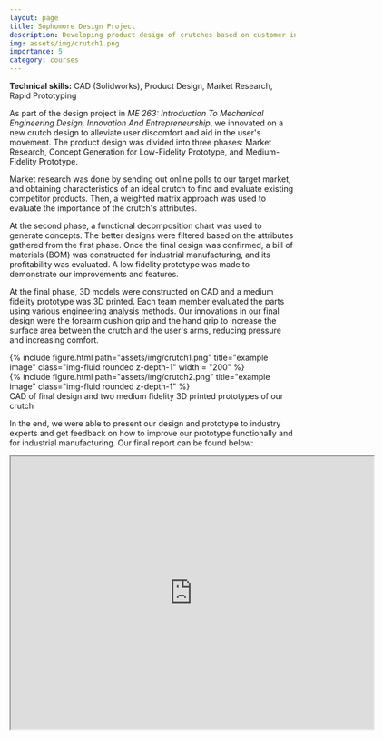 ```yaml
---
layout: page
title: Sophomore Design Project
description: Developing product design of crutches based on customer inputs, market research, and benchmarking
img: assets/img/crutch1.png
importance: 5
category: courses
---
```

**Technical skills:** CAD (Solidworks), Product Design, Market Research, Rapid Prototyping

As part of the design project in _ME 263: Introduction To Mechanical Engineering Design, Innovation And Entrepreneurship_, we innovated on a new crutch design to alleviate user discomfort and aid in the user's movement. The product design was divided into three phases: Market Research, Concept Generation for Low-Fidelity Prototype, and Medium-Fidelity Prototype. 

Market research was done by sending out online polls to our target market, and obtaining characteristics of an ideal crutch to find and evaluate existing competitor products. Then, a weighted matrix approach was used to evaluate the importance of the crutch's attributes. 

At the second phase, a functional decomposition chart was used to generate concepts. The better designs were filtered based on the attributes gathered from the first phase. Once the final design was confirmed, a bill of materials (BOM) was constructed for industrial manufacturing, and its profitability was evaluated. A low fidelity prototype was made to demonstrate our improvements and features. 

At the final phase, 3D models were constructed on CAD and a medium fidelity prototype was 3D printed. Each team member evaluated the parts using various engineering analysis methods. Our innovations in our final design were the forearm cushion grip and the hand grip to increase the surface area between the crutch and the user's arms, reducing pressure and increasing comfort. 

<div class="row">
    <div class="col-sm mt-3 mt-md-0">
        {% include figure.html path="assets/img/crutch1.png" title="example image" class="img-fluid rounded z-depth-1" width = "200" %}
    </div>
    <div class="col-sm mt-3 mt-md-0">
        {% include figure.html path="assets/img/crutch2.png" title="example image" class="img-fluid rounded z-depth-1" %}
    </div>
</div>
<div class="caption">
    CAD of final design and two medium fidelity 3D printed prototypes of our crutch
</div>

In the end, we were able to present our design and prototype to industry experts and get feedback on how to improve our prototype functionally and for industrial manufacturing. Our final report can be found below:

<iframe src="https://drive.google.com/file/d/19sLxi7t5cOEzyTvvK6UcMPkSRNLiPN-g/preview" width="640" height="480" allow="autoplay"></iframe>